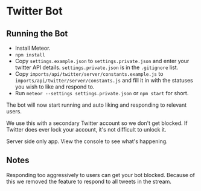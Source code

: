 # Twitter Bot

## Running the Bot
* Install Meteor.
* `npm install`
* Copy `settings.example.json` to `settings.private.json` and enter your twitter API details. `settings.private.json` is in the `.gitignore` list.
* Copy `imports/api/twitter/server/constants.example.js` to `imports/api/twitter/server/constants.js` and fill it in with the statuses you wish to like and respond to.
* Run `meteor --settings settings.private.json` or `npm start` for short.

The bot will now start running and auto liking and responding to relevant users.

We use this with a secondary Twitter account so we don't get blocked. If Twitter does ever lock your account, it's not difficult to unlock it.

Server side only app. View the console to see what's happening.

## Notes
Responding too aggressively to users can get your bot blocked. Because of this we removed the feature to respond to all tweets in the stream.
